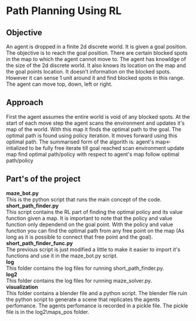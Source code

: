 # Path Planning Using RL
## Objective
An agent is dropped in a finite 2d discrete world. It is given a goal position. The objective is to reach the goal position. There are certain blocked spots in the map to which the agent cannot move to. The agent has knowldge of the size of the 2d discrete world. It also knows its location on the map and the goal points location. It doesn't information on the blocked spots. However it can sense 1 unit around it and find blocked spots in this range. The agent can move top, down, left or right.
## Approach
First the agent assumes the entire world is void of any blocked spots. At the start of each move step the agent scans the environment and updates it's map of the world. With this map it finds the optimal path to the goal. The optimal path is found using policy iteration. It moves forward using this optimal path.
The summarised form of the algorith is:
  agent's map<-intialized to be fully free
  iterate till goal reached
    scan environment
    update map
    find optimal path/policy with respect to agent's map
    follow optimal path/policy
## Part's of the project
**maze_bot.py**  
This is the python script that runs the main concept of the code.  
**short_path_finder.py**  
This script contains the RL part of finding the optimal policy and its value function given a map. It is important to note that the policy and value function only dependend on the goal point. With the policy and value function you can find the optimal path from any free point on the map (As long as it is possible to connect that free point and the goal).  
**short_path_finder_func.py**  
The previous script is just modified a little to make it easier to import it's functions and use it in the maze_bot.py script.  
**log**  
This folder contains the log files for running short_path_finder.py.  
**log2**  
This folder contains the log files for running maze_solver.py.  
**visualization**  
This folder contains a blender file and a python script. The blender file ruin the python script to generate a scene that replicates the agents perfomance. The agents perfomance is recorded in a pickle file. The pickle file is in the log2\maps_pos folder.  
